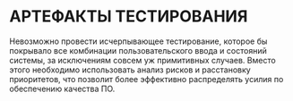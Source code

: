 АРТЕФАКТЫ ТЕСТИРОВАНИЯ   
=========================

Невозможно провести исчерпывающее тестирование, которое бы покрывало все комбинации пользовательского ввода и состояний системы, за исключениям совсем уж примитивных случаев. Вместо этого
необходимо использовать анализ рисков и расстановку приоритетов, что позволит более эффективно распределять усилия по обеспечению качества ПО.
